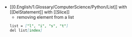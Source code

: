 - [[0.English/1.Glossary/ComputerScience/Python/List]] with [[DelStatement]] with [[Slice]]
	- removing element from a list
	```md
	list = ["l", "i", "s", "t"]
	del list[index]
	```
	